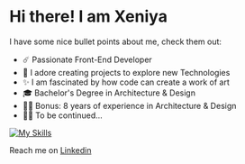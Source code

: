 # Hi there! I am Xeniya



I have some nice bullet points about me, check them out:

- :comet: Passionate Front-End Developer
- :smiling_face_with_three_hearts: I adore creating projects to explore new Technologies
- :sparkles: I am fascinated by how code can create a work of art
- :mortar_board: Bachelor's Degree in Architecture & Design
- :woman_artist: Bonus: 8 years of experience in Architecture & Design
- :woman_technologist: To be continued...



[![My Skills](https://skillicons.dev/icons?i=js,react,next,nodejs,mongodb,express,materialui,css,html)](https://skillicons.dev)

Reach me on
[Linkedin](https://www.linkedin.com/in/xeniya-dobrogorskaya/)



